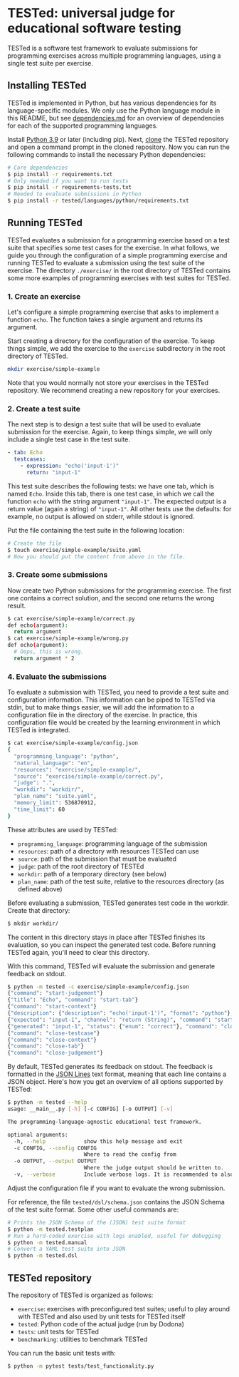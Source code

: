 # TESTed: universal judge for educational software testing

TESTed is a software test framework to evaluate submissions for programming exercises across multiple programming languages, using a single test suite per exercise.

## Installing TESTed

TESTed is implemented in Python, but has various dependencies for its language-specific modules.
We only use the Python language module in this README, but see [dependencies.md](./dependencies.md) for an overview of dependencies for each of the supported programming languages.

Install [Python 3.9](https://www.python.org/downloads/) or later (including pip).
Next, [clone](https://github.com/git-guides/git-clone) the TESTed repository and open a command prompt in the cloned repository.
Now you can run the following commands to install the necessary Python dependencies:

```bash
# Core dependencies
$ pip install -r requirements.txt
# Only needed if you want to run tests
$ pip install -r requirements-tests.txt
# Needed to evaluate submissions in Python
$ pip install -r tested/languages/python/requirements.txt
```

## Running TESTed

TESTed evaluates a submission for a programming exercise based on a test suite that specifies some test cases for the exercise.
In what follows, we guide you through the configuration of a simple programming exercise and running TESTed to evaluate a submission using the test suite of the exercise.
The directory `./exercise/` in the root directory of TESTed contains some more examples of programming exercises with test suites for TESTed.

### 1. Create an exercise

Let's configure a simple programming exercise that asks to implement a function `echo`.
The function takes a single argument and returns its argument.

Start creating a directory for the configuration of the exercise.
To keep things simple, we add the exercise to the `exercise` subdirectory in the root directory of TESTed.

```bash
mkdir exercise/simple-example
```

Note that you would normally not store your exercises in the TESTed repository.
We recommend creating a new repository for your exercises.

### 2. Create a test suite

The next step is to design a test suite that will be used to evaluate submission for the exercise.
Again, to keep things simple, we will only include a single test case in the test suite.

```yaml
- tab: Echo
  testcases:
    - expression: "echo('input-1')"
      return: "input-1"
```

This test suite describes the following tests: we have one tab, which is named `Echo`.
Inside this tab, there is one test case, in which we call the function `echo` with the string argument `"input-1"`.
The expected output is a return value (again a string) of `"input-1"`.
All other tests use the defaults: for example, no output is allowed on stderr, while stdout is ignored. 

Put the file containing the test suite in the following location:

```bash
# Create the file
$ touch exercise/simple-example/suite.yaml
# Now you should put the content from above in the file.
```

### 3. Create some submissions

Now create two Python submissions for the programming exercise.
The first one contains a correct solution, and the second one returns the wrong result.

```bash
$ cat exercise/simple-example/correct.py
def echo(argument):
  return argument
$ cat exercise/simple-example/wrong.py
def echo(argument):
  # Oops, this is wrong.
  return argument * 2
```

### 4. Evaluate the submissions

To evaluate a submission with TESTed, you need to provide a test suite and configuration information.
This information can be piped to TESTed via stdin, but to make things easier, we will add the information to a configuration file in the directory of the exercise.
In practice, this configuration file would be created by the learning environment in which TESTed is integrated.

```bash
$ cat exercise/simple-example/config.json
{
  "programming_language": "python",
  "natural_language": "en",
  "resources": "exercise/simple-example/",
  "source": "exercise/simple-example/correct.py",
  "judge": ".",
  "workdir": "workdir/",
  "plan_name": "suite.yaml",
  "memory_limit": 536870912,
  "time_limit": 60
}
```

These attributes are used by TESTed:

- `programming_language`: programming language of the submission
- `resources`: path of a directory with resources TESTed can use
- `source`: path of the submission that must be evaluated
- `judge`: path of the root directory of TESTEd
- `workdir`: path of a temporary directory (see below)
- `plan_name`: path of the test suite, relative to the resources directory (as defined above)

Before evaluating a submission, TESTed generates test code in the workdir.
Create that directory:

```bash
$ mkdir workdir/
```

The content in this directory stays in place after TESTed finishes its evaluation, so you can inspect the generated test code.
Before running TESTed again, you'll need to clear this directory.

With this command, TESTed will evaluate the submission and generate feedback on stdout.

```bash
$ python -m tested -c exercise/simple-example/config.json
{"command": "start-judgement"}
{"title": "Echo", "command": "start-tab"}
{"command": "start-context"}
{"description": {"description": "echo('input-1')", "format": "python"}, "command": "start-testcase"}
{"expected": "input-1", "channel": "return (String)", "command": "start-test"}
{"generated": "input-1", "status": {"enum": "correct"}, "command": "close-test"}
{"command": "close-testcase"}
{"command": "close-context"}
{"command": "close-tab"}
{"command": "close-judgement"}
```
By default, TESTed generates its feedback on stdout. The feedback is formatted in the [JSON Lines](https://jsonlines.org/) text format, meaning that each line contains a JSON object. Here's how you get an overview of all options supported by TESTed:

```bash
$ python -m tested --help
usage: __main__.py [-h] [-c CONFIG] [-o OUTPUT] [-v]

The programming-language-agnostic educational test framework.

optional arguments:
  -h, --help            show this help message and exit
  -c CONFIG, --config CONFIG
                        Where to read the config from
  -o OUTPUT, --output OUTPUT
                        Where the judge output should be written to.
  -v, --verbose         Include verbose logs. It is recommended to also use -o in this case.
```

Adjust the configuration file if you want to evaluate the wrong submission.

For reference, the file `tested/dsl/schema.json` contains the JSON Schema of the test suite format.
Some other useful commands are:

```bash
# Prints the JSON Schema of the (JSON) test suite format
$ python -m tested.testplan
# Run a hard-coded exercise with logs enabled, useful for debugging
$ python -m tested.manual
# Convert a YAML test suite into JSON
$ python -m tested.dsl
```

## TESTed repository

The repository of TESTed is organized as follows:

- `exercise`: exercises with preconfigured test suites; useful to play around with TESTed and also used by unit tests for TESTed itself
- `tested`: Python code of the actual judge (run by Dodona)
- `tests`: unit tests for TESTed
- `benchmarking`: utilities to benchmark TESTed

You can run the basic unit tests with:

```bash
$ python -m pytest tests/test_functionality.py
```
